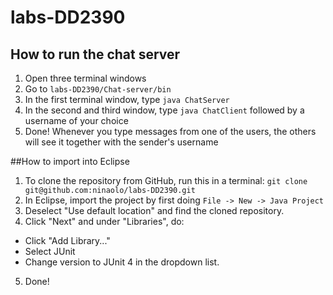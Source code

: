 # labs-DD2390

## How to run the chat server
1. Open three terminal windows
2. Go to `labs-DD2390/Chat-server/bin`
3. In the first terminal window, type `java ChatServer`
4. In the second and third window, type `java ChatClient` followed by a username of your choice
5. Done! Whenever you type messages from one of the users, the others will see it together with the sender's username

##How to import into Eclipse
1. To clone the repository from GitHub, run this in a terminal: `git clone git@github.com:ninaolo/labs-DD2390.git`
2. In Eclipse, import the project by first doing `File -> New -> Java Project`
3. Deselect "Use default location" and find the cloned repository.
4. Click "Next" and under "Libraries", do:
  * Click "Add Library..."
  * Select JUnit
  * Change version to JUnit 4 in the dropdown list.
5. Done!
